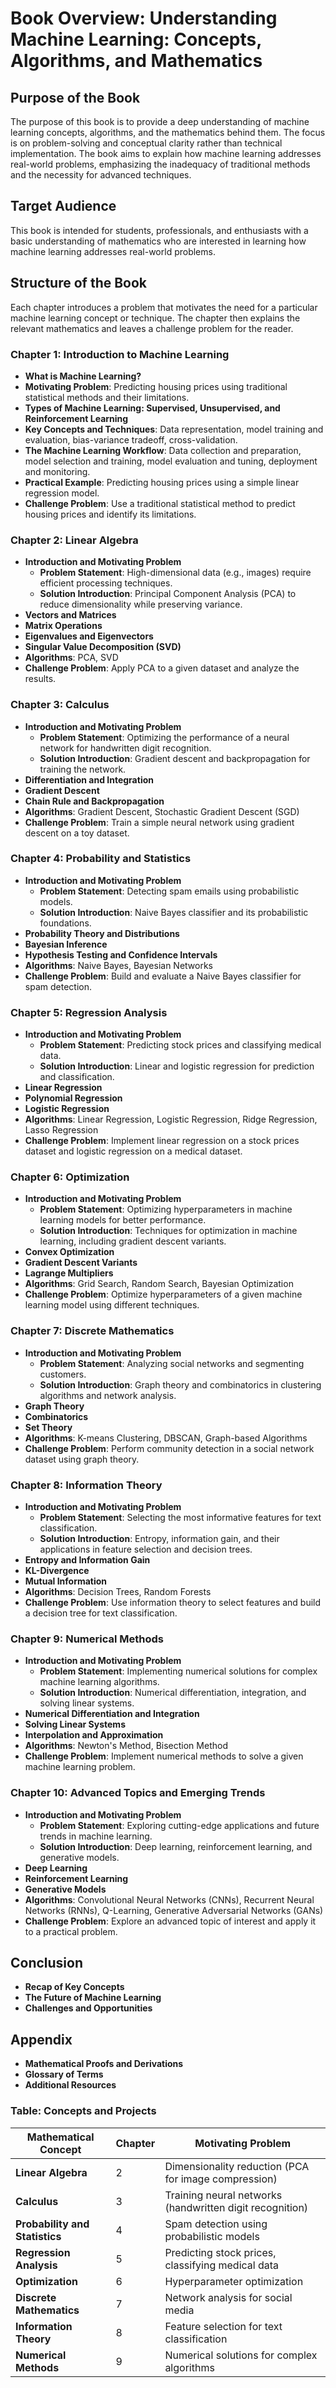 # Book Overview: Understanding Machine Learning: Concepts, Algorithms, and Mathematics

## Purpose of the Book
The purpose of this book is to provide a deep understanding of machine learning concepts, algorithms, and the mathematics behind them. The focus is on problem-solving and conceptual clarity rather than technical implementation. The book aims to explain how machine learning addresses real-world problems, emphasizing the inadequacy of traditional methods and the necessity for advanced techniques.

## Target Audience
This book is intended for students, professionals, and enthusiasts with a basic understanding of mathematics who are interested in learning how machine learning addresses real-world problems.

## Structure of the Book
Each chapter introduces a problem that motivates the need for a particular machine learning concept or technique. The chapter then explains the relevant mathematics and leaves a challenge problem for the reader.

### Chapter 1: Introduction to Machine Learning
- **What is Machine Learning?**
- **Motivating Problem**: Predicting housing prices using traditional statistical methods and their limitations.
- **Types of Machine Learning: Supervised, Unsupervised, and Reinforcement Learning**
- **Key Concepts and Techniques**: Data representation, model training and evaluation, bias-variance tradeoff, cross-validation.
- **The Machine Learning Workflow**: Data collection and preparation, model selection and training, model evaluation and tuning, deployment and monitoring.
- **Practical Example**: Predicting housing prices using a simple linear regression model.
- **Challenge Problem**: Use a traditional statistical method to predict housing prices and identify its limitations.

### Chapter 2: Linear Algebra
- **Introduction and Motivating Problem**
  - **Problem Statement**: High-dimensional data (e.g., images) require efficient processing techniques.
  - **Solution Introduction**: Principal Component Analysis (PCA) to reduce dimensionality while preserving variance.
- **Vectors and Matrices**
- **Matrix Operations**
- **Eigenvalues and Eigenvectors**
- **Singular Value Decomposition (SVD)**
- **Algorithms**: PCA, SVD
- **Challenge Problem**: Apply PCA to a given dataset and analyze the results.

### Chapter 3: Calculus
- **Introduction and Motivating Problem**
  - **Problem Statement**: Optimizing the performance of a neural network for handwritten digit recognition.
  - **Solution Introduction**: Gradient descent and backpropagation for training the network.
- **Differentiation and Integration**
- **Gradient Descent**
- **Chain Rule and Backpropagation**
- **Algorithms**: Gradient Descent, Stochastic Gradient Descent (SGD)
- **Challenge Problem**: Train a simple neural network using gradient descent on a toy dataset.

### Chapter 4: Probability and Statistics
- **Introduction and Motivating Problem**
  - **Problem Statement**: Detecting spam emails using probabilistic models.
  - **Solution Introduction**: Naive Bayes classifier and its probabilistic foundations.
- **Probability Theory and Distributions**
- **Bayesian Inference**
- **Hypothesis Testing and Confidence Intervals**
- **Algorithms**: Naive Bayes, Bayesian Networks
- **Challenge Problem**: Build and evaluate a Naive Bayes classifier for spam detection.

### Chapter 5: Regression Analysis
- **Introduction and Motivating Problem**
  - **Problem Statement**: Predicting stock prices and classifying medical data.
  - **Solution Introduction**: Linear and logistic regression for prediction and classification.
- **Linear Regression**
- **Polynomial Regression**
- **Logistic Regression**
- **Algorithms**: Linear Regression, Logistic Regression, Ridge Regression, Lasso Regression
- **Challenge Problem**: Implement linear regression on a stock prices dataset and logistic regression on a medical dataset.

### Chapter 6: Optimization
- **Introduction and Motivating Problem**
  - **Problem Statement**: Optimizing hyperparameters in machine learning models for better performance.
  - **Solution Introduction**: Techniques for optimization in machine learning, including gradient descent variants.
- **Convex Optimization**
- **Gradient Descent Variants**
- **Lagrange Multipliers**
- **Algorithms**: Grid Search, Random Search, Bayesian Optimization
- **Challenge Problem**: Optimize hyperparameters of a given machine learning model using different techniques.

### Chapter 7: Discrete Mathematics
- **Introduction and Motivating Problem**
  - **Problem Statement**: Analyzing social networks and segmenting customers.
  - **Solution Introduction**: Graph theory and combinatorics in clustering algorithms and network analysis.
- **Graph Theory**
- **Combinatorics**
- **Set Theory**
- **Algorithms**: K-means Clustering, DBSCAN, Graph-based Algorithms
- **Challenge Problem**: Perform community detection in a social network dataset using graph theory.

### Chapter 8: Information Theory
- **Introduction and Motivating Problem**
  - **Problem Statement**: Selecting the most informative features for text classification.
  - **Solution Introduction**: Entropy, information gain, and their applications in feature selection and decision trees.
- **Entropy and Information Gain**
- **KL-Divergence**
- **Mutual Information**
- **Algorithms**: Decision Trees, Random Forests
- **Challenge Problem**: Use information theory to select features and build a decision tree for text classification.

### Chapter 9: Numerical Methods
- **Introduction and Motivating Problem**
  - **Problem Statement**: Implementing numerical solutions for complex machine learning algorithms.
  - **Solution Introduction**: Numerical differentiation, integration, and solving linear systems.
- **Numerical Differentiation and Integration**
- **Solving Linear Systems**
- **Interpolation and Approximation**
- **Algorithms**: Newton's Method, Bisection Method
- **Challenge Problem**: Implement numerical methods to solve a given machine learning problem.

### Chapter 10: Advanced Topics and Emerging Trends
- **Introduction and Motivating Problem**
  - **Problem Statement**: Exploring cutting-edge applications and future trends in machine learning.
  - **Solution Introduction**: Deep learning, reinforcement learning, and generative models.
- **Deep Learning**
- **Reinforcement Learning**
- **Generative Models**
- **Algorithms**: Convolutional Neural Networks (CNNs), Recurrent Neural Networks (RNNs), Q-Learning, Generative Adversarial Networks (GANs)
- **Challenge Problem**: Explore an advanced topic of interest and apply it to a practical problem.

## Conclusion
- **Recap of Key Concepts**
- **The Future of Machine Learning**
- **Challenges and Opportunities**

## Appendix
- **Mathematical Proofs and Derivations**
- **Glossary of Terms**
- **Additional Resources**

### Table: Concepts and Projects

| Mathematical Concept       | Chapter                       | Motivating Problem                                   |
|----------------------------|-------------------------------|-----------------------------------------------------|
| **Linear Algebra**         | 2                             | Dimensionality reduction (PCA for image compression)|
| **Calculus**               | 3                             | Training neural networks (handwritten digit recognition) |
| **Probability and Statistics** | 4                             | Spam detection using probabilistic models            |
| **Regression Analysis**    | 5                             | Predicting stock prices, classifying medical data    |
| **Optimization**           | 6                             | Hyperparameter optimization                          |
| **Discrete Mathematics**   | 7                             | Network analysis for social media                    |
| **Information Theory**     | 8                             | Feature selection for text classification            |
| **Numerical Methods**      | 9                             | Numerical solutions for complex algorithms           |
